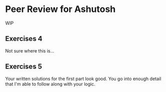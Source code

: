 # Peer Review for Ashutosh

WIP

## Exercises 4

Not sure where this is...

## Exercises 5

Your written solutions for the first part look good. You go into enough detail that I'm able to follow along with your logic.

